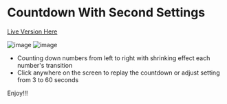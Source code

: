 # Countdown With Second Settings

[Live Version Here](https://coundown-with-second-settings-devgcjune8.pages.dev)

![image](https://user-images.githubusercontent.com/68879676/189481851-4065e129-3e22-4d85-a7c8-05af94573a24.png)
![image](https://user-images.githubusercontent.com/68879676/189481884-e81e2ed6-1a09-4172-8e96-4bd2ff0f66a4.png)

* Counting down numbers from left to right with shrinking effect each number's transition
* Click anywhere on the screen to replay the countdown or adjust setting from 3 to 60 seconds

Enjoy!!!
